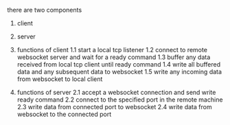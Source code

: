 there are two components

1. client
2. server


1. functions of client
1.1 start a local tcp listener
1.2 connect to remote websocket server and wait for a ready command
1.3 buffer any data received from local tcp client until ready command
1.4 write all buffered data and any subsequent data to websocket
1.5 write any incoming data from websocket to local client


2. functions of server
2.1 accept a websocket connection and send write ready command
2.2 connect to the specified port in the remote machine 
2.3 write data from connected port to websocket
2.4 write data from websocket to the connected port
